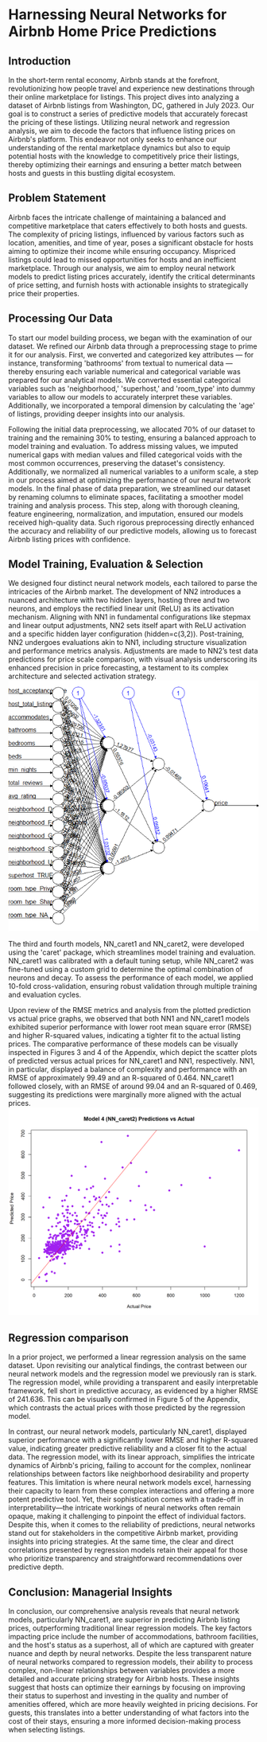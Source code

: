 # Harnessing Neural Networks for Airbnb Home Price Predictions

## Introduction

In the short-term rental economy, Airbnb stands at the forefront, revolutionizing how people travel and experience new destinations through their online marketplace for listings. This project dives into analyzing a dataset of Airbnb listings from Washington, DC, gathered in July 2023. Our goal is to construct a series of predictive models that accurately forecast the pricing of these listings. Utilizing neural network and regression analysis, we aim to decode the factors that influence listing prices on Airbnb's platform. This endeavor not only seeks to enhance our understanding of the rental marketplace dynamics but also to equip potential hosts with the knowledge to competitively price their listings, thereby optimizing their earnings and ensuring a better match between hosts and guests in this bustling digital ecosystem.

## Problem Statement

Airbnb faces the intricate challenge of maintaining a balanced and competitive marketplace that caters effectively to both hosts and guests. The complexity of pricing listings, influenced by various factors such as location, amenities, and time of year, poses a significant obstacle for hosts aiming to optimize their income while ensuring occupancy. Mispriced listings could lead to missed opportunities for hosts and an inefficient marketplace. Through our analysis, we aim to employ neural network models to predict listing prices accurately, identify the critical determinants of price setting, and furnish hosts with actionable insights to strategically price their properties.

## Processing Our Data

To start our model building process, we began with the examination of our dataset. We refined our Airbnb data through a preprocessing stage to prime it for our analysis. First, we converted and categorized key attributes — for instance, transforming 'bathrooms' from textual to numerical data — thereby ensuring each variable numerical and categorical variable was prepared for our analytical models. We converted essential categorical variables such as 'neighborhood,' 'superhost,' and 'room_type' into dummy variables to allow our models to accurately interpret these variables. Additionally, we incorporated a temporal dimension by calculating the 'age' of listings, providing deeper insights into our analysis.

Following the initial data preprocessing, we allocated 70% of our dataset to training and the remaining 30% to testing, ensuring a balanced approach to model training and evaluation. To address missing values, we imputed numerical gaps with median values and filled categorical voids with the most common occurrences, preserving the dataset's consistency. Additionally, we normalized all numerical variables to a uniform scale, a step in our process aimed at optimizing the performance of our neural network models. In the final phase of data preparation, we streamlined our dataset by renaming columns to eliminate spaces, facilitating a smoother model training and analysis process. This step, along with thorough cleaning, feature engineering, normalization, and imputation, ensured our models received high-quality data. Such rigorous preprocessing directly enhanced the accuracy and reliability of our predictive models, allowing us to forecast Airbnb listing prices with confidence.

## Model Training, Evaluation & Selection

We designed four distinct neural network models, each tailored to parse the intricacies of the Airbnb market. The development of NN2 introduces a nuanced architecture with two hidden layers, hosting three and two neurons, and employs the rectified linear unit (ReLU) as its activation mechanism. Aligning with NN1 in fundamental configurations like stepmax and linear output adjustments, NN2 sets itself apart with ReLU activation and a specific hidden layer configuration (hidden=c(3,2)). Post-training, NN2 undergoes evaluations akin to NN1, including structure visualization and performance metrics analysis. Adjustments are made to NN2’s test data predictions for price scale comparison, with visual analysis underscoring its enhanced precision in price forecasting, a testament to its complex architecture and selected activation strategy.
![the neural network](/NN2.png)

The third and fourth models, NN_caret1 and NN_caret2, were developed using the 'caret' package, which streamlines model training and evaluation. NN_caret1 was calibrated with a default tuning setup, while NN_caret2 was fine-tuned using a custom grid to determine the optimal combination of neurons and decay. To assess the performance of each model, we applied 10-fold cross-validation, ensuring robust validation through multiple training and evaluation cycles.

Upon review of the RMSE metrics and analysis from the plotted prediction vs actual price graphs, we observed that both NN1 and NN_caret1 models exhibited superior performance with lower root mean square error (RMSE) and higher R-squared values, indicating a tighter fit to the actual listing prices. The comparative performance of these models can be visually inspected in Figures 3 and 4 of the Appendix, which depict the scatter plots of predicted versus actual prices for NN_caret1 and NN1, respectively. NN1, in particular, displayed a balance of complexity and performance with an RMSE of approximately 99.49 and an R-squared of 0.464. NN_caret1 followed closely, with an RMSE of around 99.04 and an R-squared of 0.469, suggesting its predictions were marginally more aligned with the actual prices.
![NN4 Caret Prediction vs Actual](NN4%20caret%20prediction%20vs%20actual.png)

## Regression comparison

In a prior project, we performed a linear regression analysis on the same dataset. Upon revisiting our analytical findings, the contrast between our neural network models and the regression model we previously ran is stark. The regression model, while providing a transparent and easily interpretable framework, fell short in predictive accuracy, as evidenced by a higher RMSE of 241.636. This can be visually confirmed in Figure 5 of the Appendix, which contrasts the actual prices with those predicted by the regression model.

In contrast, our neural network models, particularly NN_caret1, displayed superior performance with a significantly lower RMSE and higher R-squared value, indicating greater predictive reliability and a closer fit to the actual data. The regression model, with its linear approach, simplifies the intricate dynamics of Airbnb's pricing, failing to account for the complex, nonlinear relationships between factors like neighborhood desirability and property features. This limitation is where neural network models excel, harnessing their capacity to learn from these complex interactions and offering a more potent predictive tool. Yet, their sophistication comes with a trade-off in interpretability—the intricate workings of neural networks often remain opaque, making it challenging to pinpoint the effect of individual factors. Despite this, when it comes to the reliability of predictions, neural networks stand out for stakeholders in the competitive Airbnb market, providing insights into pricing strategies. At the same time, the clear and direct correlations presented by regression models retain their appeal for those who prioritize transparency and straightforward recommendations over predictive depth.

## Conclusion: Managerial Insights

In conclusion, our comprehensive analysis reveals that neural network models, particularly NN_caret1, are superior in predicting Airbnb listing prices, outperforming traditional linear regression models. The key factors impacting price include the number of accommodations, bathroom facilities, and the host's status as a superhost, all of which are captured with greater nuance and depth by neural networks. Despite the less transparent nature of neural networks compared to regression models, their ability to process complex, non-linear relationships between variables provides a more detailed and accurate pricing strategy for Airbnb hosts. These insights suggest that hosts can optimize their earnings by focusing on improving their status to superhost and investing in the quality and number of amenities offered, which are more heavily weighted in pricing decisions. For guests, this translates into a better understanding of what factors into the cost of their stays, ensuring a more informed decision-making process when selecting listings.
